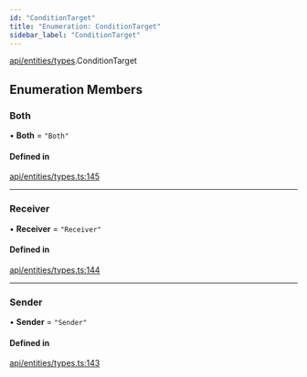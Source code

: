 ```yaml
---
id: "ConditionTarget"
title: "Enumeration: ConditionTarget"
sidebar_label: "ConditionTarget"
---
```


[api/entities/types](../../../../../modules/API/Entities/Types/Types.md).ConditionTarget

## Enumeration Members

### Both

• **Both** = ``"Both"``

#### Defined in

[api/entities/types.ts:145](https://github.com/PolymeshAssociation/polymesh-sdk/blob/0dbd0ebd0/src/api/entities/types.ts#L145)

___

### Receiver

• **Receiver** = ``"Receiver"``

#### Defined in

[api/entities/types.ts:144](https://github.com/PolymeshAssociation/polymesh-sdk/blob/0dbd0ebd0/src/api/entities/types.ts#L144)

___

### Sender

• **Sender** = ``"Sender"``

#### Defined in

[api/entities/types.ts:143](https://github.com/PolymeshAssociation/polymesh-sdk/blob/0dbd0ebd0/src/api/entities/types.ts#L143)
